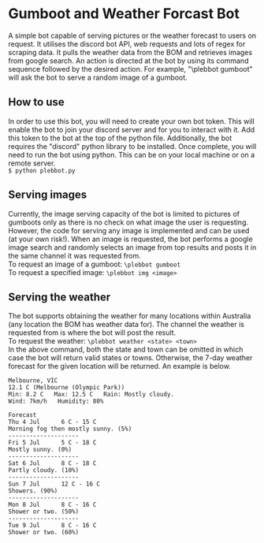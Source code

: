 # Gumboot and Weather Forcast Bot
A simple bot capable of serving pictures or the weather forecast to users on request. It utilises the discord bot API, web requests and lots of regex for scraping data. It pulls the weather data from the BOM and retrieves images from google search. An action is directed at the bot by using its command sequence followed by the desired action. For example, "\plebbot gumboot" will ask the bot to serve a random image of a gumboot.

## How to use
In order to use this bot, you will need to create your own bot token. This will enable the bot to join your discord server and for you to interact with it. Add this token to the bot at the top of the python file. Additionally, the bot requires the "discord" python library to be installed. Once complete, you will need to run the bot using python. This can be on your local machine or on a remote server.\
`$ python plebbot.py`

## Serving images
Currently, the image serving capacity of the bot is limited to pictures of gumboots only as there is no check on what image the user is requesting. However, the code for serving any image is implemented and can be used (at your own risk!). When an image is requested, the bot performs a google image search and randomly selects an image from top results and posts it in the same channel it was requested from.\
To request an image of a gumboot: `\plebbot gumboot`\
To request a specified image: `\plebbot img <image>`

## Serving the weather
The bot supports obtaining the weather for many locations within Australia (any location the BOM has weather data for). The channel the weather is requested from is where the bot will post the result.\
To request the weather: `\plebbot weather <state> <town>`\
In the above command, both the state and town can be omitted in which case the bot will return valid states or towns. Otherwise, the 7-day weather forecast for the given location will be returned. An example is below.
```
Melbourne, VIC
12.1 C (Melbourne (Olympic Park))
Min: 8.2 C   Max: 12.5 C   Rain: Mostly cloudy.
Wind: 7km/h   Humidity: 80%

Forecast
Thu 4 Jul      6 C - 15 C
Morning fog then mostly sunny. (5%)
--------------------
Fri 5 Jul      5 C - 18 C
Mostly sunny. (0%)
--------------------
Sat 6 Jul      8 C - 18 C
Partly cloudy. (10%)
--------------------
Sun 7 Jul      12 C - 16 C
Showers. (90%)
--------------------
Mon 8 Jul      8 C - 16 C
Shower or two. (50%)
--------------------
Tue 9 Jul      8 C - 16 C
Shower or two. (60%)
```